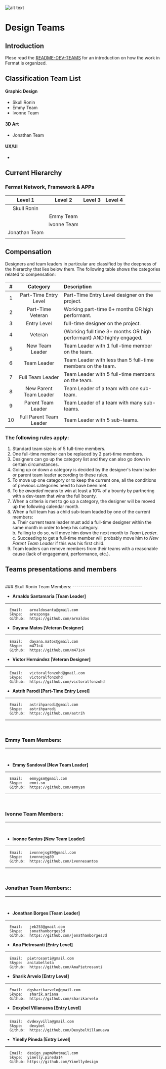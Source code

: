 ![alt text](https://github.com/bitDubai/media-kit/blob/master/MediaKit/Fermat%20Branding/Fermat%20Logotype/Fermat_Logo_3D.png "Fermat Logo")

# Design Teams

## Introduction

Plese read the [README-DEV-TEAMS](https://github.com/bitDubai/fermat/blob/master/README-DEV-TEAMS.md) for an introduction on how the work in Fermat is organized.


## Classification Team List 

#### Graphic Design

* Skull Ronin 
* Emmy Team 
* Ivonne Team 

#### 3D Art

* Jonathan Team 

#### UX/UI

* 

## Current Hierarchy

### Fermat Network, Framework & APPs

| Level 1 | Level 2 | Level 3 | Level 4 |
|:----:|:----:|:----:|:----:|
| Skull Ronin  |  |  |  |
|  |Emmy Team  |  |  |
|  | Ivonne Team |  |  |
| Jonathan Team |  |  |  |
|  |  |  |  |



## Compensation

Designers and team leaders in particular are classified by the deepness of the hierarchy that lies below them. The following table shows the categories related to compensation:

| # | Category | Description |
|:-----:|:-----:|:-----| 
| 1 | Part-Time Entry Level | Part-Time Entry Level designer on the project. |
| 2 | Part-Time Veteran | Working part-time 6+ months OR high performant. |
| 3 | Entry Level | full-time designer on the project. |
| 4 | Veteran | (Working full time 3+ months OR high performant) AND highly engaged. |
| 5 | New Team Leader | Team Leader with 1 full-time member on the team. |
| 6 | Team Leader | Team Leader with less than 5 full-time members on the team. |
| 7 | Full Team Leader | Team Leader with 5 full-time members on the team. |
| 8 | New Parent Team Leader | Team Leader of a team with one sub-team. |
| 9 | Parent Team Leader | Team Leader of a team with many sub-teams. |
| 10 | Full Parent Team Leader | Team Leader with 5 sub-teams. |



### The following rules apply:

1. Standard team size is of 5 full-time members.
2. One full-time member can be replaced by 2 part-time members.
3. Designers can go up the category list and they can also go down in certain circumstances.
4. Going up or down a category is decided by the designer's team leader or parent team leader according to these rules.
5. To move up one category or to keep the current one, all the conditions of previous categories need to have been met.
6. To be _awarded_ means to win at least a 10% of a bounty by partnering with a dev-team that wins the full bounty.
7. When a criteria is met to go up a category, the designer will be moved up the following calendar month.
8. When a full team has a child sub-team leaded by one of the current members:<br>
    a. Their current team leader must add a full-time designer within the same month in order to keep his category.<br>
    b. Failing to do so, will move him down the next month to _Team Leader_.<br>
    c. Succeeding to get a full-time member will probably move him to _New Parent Team Leader_ if this was his first child.<br>
9. Team leaders can remove members from their teams with a reasonable cause (lack of engagement, performance, etc.).<br>

## Teams presentations and members

<br>
### Skull Ronin Team Members:
-----------------------------------
<br>


* **Arnaldo Santamaría [Team Leader]**<br/>
---
      Email:   arnaldosanta@gmail.com
      Skype:   aresponga
      Github:  https://github.com/arnaldos

* **Dayana Matos [Veteran Designer]** <br/>
---
      Email:   dayana.matos@gmail.com
      Skype:   m471c4
      Github:  https://github.com/m471c4

* **Victor Hernández [Veteran Designer]** <br/>
---
      Email:   victoralfonzohd@gmail.com
      Skype:   victoralfonzohd
      Github:  https://github.com/victoralfonzohd
      
* **Astrih Parodi [Part-Time Entry Level]** <br/>
---
      Email:   astrihparodi@gmail.com
      Skype:   astrihparodi
      Github:  https://github.com/astrih
-----------------------------------
<br>

### Emmy Team Members:
-----------------------------------
<br>


* **Emmy Sandoval [New Team Leader]** <br/>
---
      Email:   emmygsm@gmail.com
      Skype:   emmi.sm
      Github:  https://github.com/emmysm
      

-----------------------------------
<br>

### Ivonne Team Members:
-----------------------------------
<br>


* **Ivonne Santos [New Team Leader]** <br/>
---
      Email:   ivonnejsg89@gmail.com
      Skype:   ivonnejsg89
      Github:  https://github.com/ivonnesantos

-----------------------------------
<br>


### Jonathan Team Members::
-----------------------------------
<br>


* **Jonathan Borges [Team Leader]**<br/>
---
      Email:   jeb253@gmail.com
      Skype:   jonathanborges3d
      Github:  https://github.com/jonathanborges3d

* **Ana Pietrosanti [Entry Level]**<br/>
---
      Email:  pietrosanti@gmail.com 
      Skype:  anitabellota
      Github:  https://github.com/AnaPietrosanti
      
* **Sharik Arvelo [Entry Level]**<br/>
---
      Email:  dgsharikarvelo@gmail.com 
      Skype:   sharik.ariana
      Github:  https://github.com/sharikarvelo
      
* **Dexybel Villanueva [Entry Level]**<br/>
---
      Email:  dvdexyvilla@gmail.com 
      Skype:   dexybel
      Github:  https://github.com/DexybelVillanueva

* **Yinelly Pineda [Entry Level]**<br/>
--- 
      Email:  design_yapm@hotmail.com 
      Skype:  yinelly.pineda14
      Github: https://github.com/Yinellydesign
<br/>


